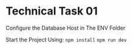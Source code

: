 # Technical Task 01

Configure the Database Host in The ENV Folder

Start the Project Using:
`npm install`
`npm run dev`
